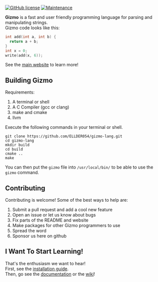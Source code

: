 [![GitHub license](https://img.shields.io/github/license/ELLDER054/gizmo-lang.svg)](https://github.com/ELLDER054/gizmo-lang/blob/master/LICENSE)
[![Maintenance](https://img.shields.io/badge/Maintained%3F-yes-green.svg)](https://GitHub.com/ELLDER054/gizmo-lang/graphs/commit-activity)

**Gizmo** is a fast and user friendly programming language for parsing and manipulating strings.  
Gizmo code looks like this:  
```cpp
int add(int a, int b) {
  return a + b;
}
int x = 0;
write(add(x, 6));
```

See the [main website](http://www.gizmolang.org) to learn more!

## Building Gizmo

Requirements:
1. A terminal or shell
2. A C Compiler (gcc or clang)
3. make and cmake
4. llvm

Execute the following commands in your terminal or shell.

```shell
git clone https://github.com/ELLDER054/gizmo-lang.git
cd gizmo-lang
mkdir build
cd build
cmake ..
make
```

You can then put the `gizmo` file into `/usr/local/bin/` to be able to use the `gizmo` command.

## Contributing
Contributing is welcome! Some of the best ways to help are:

1. Submit a pull request and add a cool new feature
2. Open an issue or let us know about bugs
3. Fix parts of the README and website
4. Make packages for other Gizmo programmers to use
5. Spread the word
6. Sponsor us here on github

## I Want To Start Learning!
That's the enthusiasm we want to hear!  
First, see the [installation guide](http://www.gizmolang.org/install.html).  
Then, go see the [documentation](http//www.gizmolang.org/docs.html) or the [wiki](https://github.com/ELLDER054/gizmo-lang/wiki)!
